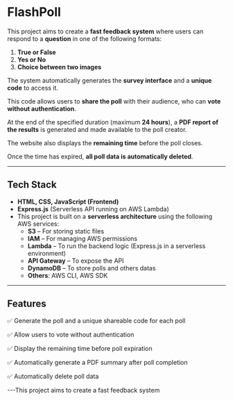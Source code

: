# FlashPoll
This project aims to create a **fast feedback system** where users can respond to a **question** in one of the following formats:

1. **True or False**
2. **Yes or No**
3. **Choice between two images**

The system automatically generates the **survey interface** and a **unique code** to access it.

This code allows users to **share the poll** with their audience, who can **vote without authentication**.

At the end of the specified duration (maximum **24 hours**), a **PDF report of the results** is generated and made available to the poll creator.

The website also displays the **remaining time** before the poll closes.

Once the time has expired, **all poll data is automatically deleted**.

---

## **Tech Stack**

- **HTML, CSS, JavaScript (**Frontend**)**
- **Express.js** (Serverless API running on AWS Lambda)
- This project is built on a **serverless architecture** using the following AWS services:
    - **S3** – For storing static files
    - **IAM** – For managing AWS permissions
    - **Lambda** – To run the backend logic (Express.js in a serverless environment)
    - **API Gateway** – To expose the API
    - **DynamoDB** – To store polls and others datas
    - **Others**: AWS CLI, AWS SDK
    

---

## **Features**

✅ Generate the poll and a unique shareable code for each poll

✅ Allow users to vote without authentication

✅ Display the remaining time before poll expiration

✅ Automatically generate a PDF summary after poll completion

✅ Automatically delete poll data

---This project aims to create a fast feedback system
